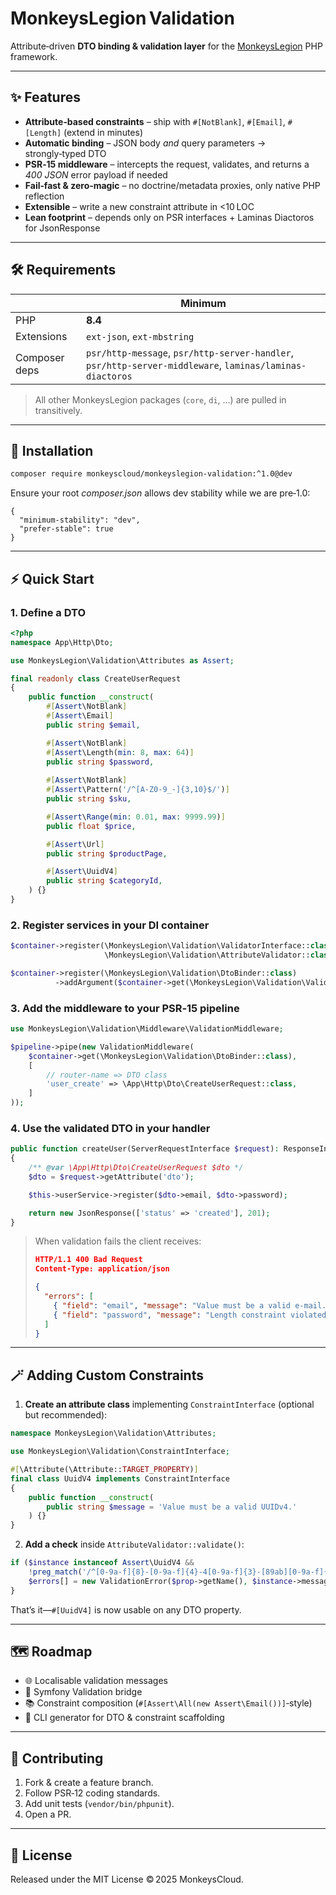# MonkeysLegion Validation

Attribute‑driven **DTO binding & validation layer** for the [MonkeysLegion](https://github.com/monkeyscloud) PHP framework.

---

## ✨ Features

* **Attribute‑based constraints** – ship with `#[NotBlank]`, `#[Email]`, `#[Length]` (extend in minutes)
* **Automatic binding** – JSON body *and* query parameters → strongly‑typed DTO
* **PSR‑15 middleware** – intercepts the request, validates, and returns a *400 JSON* error payload if needed
* **Fail‑fast & zero‑magic** – no doctrine/metadata proxies, only native PHP reflection
* **Extensible** – write a new constraint attribute in <10 LOC
* **Lean footprint** – depends only on PSR interfaces + Laminas Diactoros for JsonResponse

---

## 🛠 Requirements

|               | Minimum                                                                                                  |
| ------------- | -------------------------------------------------------------------------------------------------------- |
| PHP           | **8.4**                                                                                                  |
| Extensions    | `ext-json`, `ext-mbstring`                                                                               |
| Composer deps | `psr/http-message`, `psr/http-server-handler`, `psr/http-server-middleware`, `laminas/laminas-diactoros` |

> All other MonkeysLegion packages (`core`, `di`, …) are pulled in transitively.

---

## 🚀 Installation

```bash
composer require monkeyscloud/monkeyslegion-validation:^1.0@dev
```

Ensure your root *composer.json* allows dev stability while we are pre‑1.0:

```jsonc
{
  "minimum-stability": "dev",
  "prefer-stable": true
}
```

---

## ⚡ Quick Start

### 1. Define a DTO

```php
<?php
namespace App\Http\Dto;

use MonkeysLegion\Validation\Attributes as Assert;

final readonly class CreateUserRequest
{
    public function __construct(
        #[Assert\NotBlank]
        #[Assert\Email]
        public string $email,

        #[Assert\NotBlank]
        #[Assert\Length(min: 8, max: 64)]
        public string $password,
        
        #[Assert\NotBlank]
        #[Assert\Pattern('/^[A-Z0-9_-]{3,10}$/')]
        public string $sku,

        #[Assert\Range(min: 0.01, max: 9999.99)]
        public float $price,

        #[Assert\Url]
        public string $productPage,

        #[Assert\UuidV4]
        public string $categoryId,
    ) {}
}
```

### 2. Register services in your DI container

```php
$container->register(\MonkeysLegion\Validation\ValidatorInterface::class,
                     \MonkeysLegion\Validation\AttributeValidator::class);

$container->register(\MonkeysLegion\Validation\DtoBinder::class)
          ->addArgument($container->get(\MonkeysLegion\Validation\ValidatorInterface::class));
```

### 3. Add the middleware to your PSR‑15 pipeline

```php
use MonkeysLegion\Validation\Middleware\ValidationMiddleware;

$pipeline->pipe(new ValidationMiddleware(
    $container->get(\MonkeysLegion\Validation\DtoBinder::class),
    [
        // router‑name => DTO class
        'user_create' => \App\Http\Dto\CreateUserRequest::class,
    ]
));
```

### 4. Use the validated DTO in your handler

```php
public function createUser(ServerRequestInterface $request): ResponseInterface
{
    /** @var \App\Http\Dto\CreateUserRequest $dto */
    $dto = $request->getAttribute('dto');

    $this->userService->register($dto->email, $dto->password);

    return new JsonResponse(['status' => 'created'], 201);
}
```

> When validation fails the client receives:
>
> ```json
> HTTP/1.1 400 Bad Request
> Content-Type: application/json
>
> {
>   "errors": [
>     { "field": "email", "message": "Value must be a valid e-mail." },
>     { "field": "password", "message": "Length constraint violated." }
>   ]
> }
> ```

---

## 🪄 Adding Custom Constraints

1. **Create an attribute class** implementing `ConstraintInterface` (optional but recommended):

```php
namespace MonkeysLegion\Validation\Attributes;

use MonkeysLegion\Validation\ConstraintInterface;

#[\Attribute(\Attribute::TARGET_PROPERTY)]
final class UuidV4 implements ConstraintInterface
{
    public function __construct(
        public string $message = 'Value must be a valid UUIDv4.'
    ) {}
}
```

2. **Add a check** inside `AttributeValidator::validate()`:

```php
if ($instance instanceof Assert\UuidV4 &&
    !preg_match('/^[0-9a-f]{8}-[0-9a-f]{4}-4[0-9a-f]{3}-[89ab][0-9a-f]{3}-[0-9a-f]{12}$/i', $value)) {
    $errors[] = new ValidationError($prop->getName(), $instance->message);
}
```

That’s it—`#[UuidV4]` is now usable on any DTO property.

---

## 🗺 Roadmap

* 🌐 Localisable validation messages
* 🔌 Symfony Validation bridge
* 📚 Constraint composition (`#[Assert\All(new Assert\Email())]`‑style)
* 🧰 CLI generator for DTO & constraint scaffolding

---

## 🙌 Contributing

1. Fork & create a feature branch.
2. Follow PSR‑12 coding standards.
3. Add unit tests (`vendor/bin/phpunit`).
4. Open a PR.

---

## 📄 License

Released under the MIT License © 2025 MonkeysCloud.
